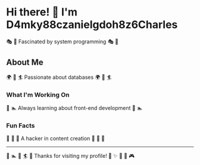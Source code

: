 # Hi there! 👋 I'm D4mky88czanielgdoh8z6Charles

🎭 🥋 Fascinated by system programming 🎭 🥋

## About Me
🌍 🎯 🏄 Passionate about databases 🌍 🎯 🏄

### What I'm Working On
🛶 🏊 Always learning about front-end development 🛶 🏊

### Fun Facts
🚵 🌟 🎪 A hacker in content creation 🚵 🌟 🎪

---
🏸 🏊 🎯 🏄 🚣 Thanks for visiting my profile! 🥊 ✨ 🎱 🚣 🎮

